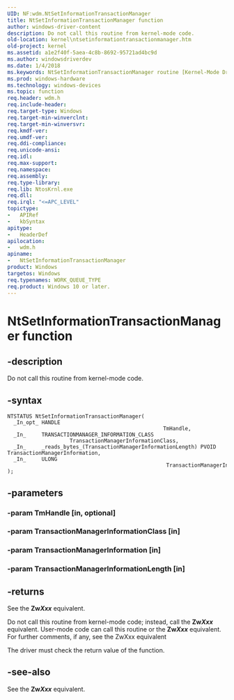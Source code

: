 ```yaml
---
UID: NF:wdm.NtSetInformationTransactionManager
title: NtSetInformationTransactionManager function
author: windows-driver-content
description: Do not call this routine from kernel-mode code.
old-location: kernel\ntsetinformationtransactionmanager.htm
old-project: kernel
ms.assetid: a1e2f40f-5aea-4c8b-8692-95721ad4bc9d
ms.author: windowsdriverdev
ms.date: 1/4/2018
ms.keywords: NtSetInformationTransactionManager routine [Kernel-Mode Driver Architecture], kernel.ntsetinformationtransactionmanager, ntx_b4f057ac-bca8-44e6-874e-4f33bd487a20.xml, NtSetInformationTransactionManager, wdm/NtSetInformationTransactionManager
ms.prod: windows-hardware
ms.technology: windows-devices
ms.topic: function
req.header: wdm.h
req.include-header: 
req.target-type: Windows
req.target-min-winverclnt: 
req.target-min-winversvr: 
req.kmdf-ver: 
req.umdf-ver: 
req.ddi-compliance: 
req.unicode-ansi: 
req.idl: 
req.max-support: 
req.namespace: 
req.assembly: 
req.type-library: 
req.lib: NtosKrnl.exe
req.dll: 
req.irql: "<=APC_LEVEL"
topictype:
-	APIRef
-	kbSyntax
apitype:
-	HeaderDef
apilocation:
-	wdm.h
apiname:
-	NtSetInformationTransactionManager
product: Windows
targetos: Windows
req.typenames: WORK_QUEUE_TYPE
req.product: Windows 10 or later.
---
```


# NtSetInformationTransactionManager function


## -description


Do not call this routine from kernel-mode code.


## -syntax


````
NTSTATUS NtSetInformationTransactionManager(
  _In_opt_ HANDLE                                                   TmHandle,
  _In_     TRANSACTIONMANAGER_INFORMATION_CLASS                     TransactionManagerInformationClass,
  _In_     _reads_bytes_(TransactionManagerInformationLength) PVOID TransactionManagerInformation,
  _In_     ULONG                                                    TransactionManagerInformationLength
);
````


## -parameters




### -param TmHandle [in, optional]


### -param TransactionManagerInformationClass [in]


### -param TransactionManagerInformation [in]


### -param TransactionManagerInformationLength [in]


## -returns



See the <b>Zw<i>Xxx</i></b> equivalent.

Do not call this routine from kernel-mode code; instead, call the <b>Zw<i>Xxx</i></b> equivalent. User-mode code can call this routine or the <b>Zw<i>Xxx</i></b> equivalent. For further comments, if any, see the ZwXxx equivalent

The driver must check the return value of the function.




## -see-also

See the <b>Zw<i>Xxx</i></b> equivalent.

